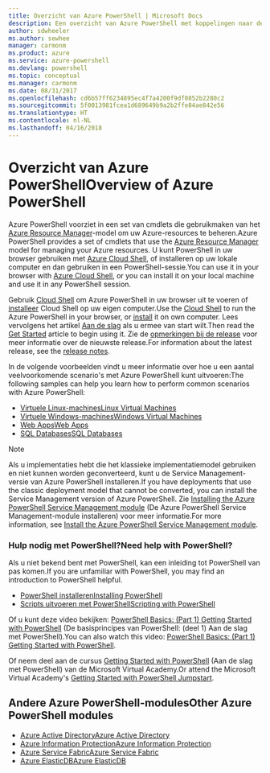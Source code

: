 ```yaml
---
title: Overzicht van Azure PowerShell | Microsoft Docs
description: Een overzicht van Azure PowerShell met koppelingen naar de installatie en configuratie.
author: sdwheeler
ms.author: sewhee
manager: carmonm
ms.product: azure
ms.service: azure-powershell
ms.devlang: powershell
ms.topic: conceptual
ms.manager: carmonm
ms.date: 08/31/2017
ms.openlocfilehash: cd6b57ff6234895ec4f7a4200f9df0852b2280c2
ms.sourcegitcommit: 5f0013981fcea1d689649b9a2b2ffe84ae842e56
ms.translationtype: HT
ms.contentlocale: nl-NL
ms.lasthandoff: 04/16/2018
---
```

# <a name="overview-of-azure-powershell"></a><span data-ttu-id="e18db-103">Overzicht van Azure PowerShell</span><span class="sxs-lookup"><span data-stu-id="e18db-103">Overview of Azure PowerShell</span></span>

<span data-ttu-id="e18db-104">Azure PowerShell voorziet in een set van cmdlets die gebruikmaken van het [Azure Resource Manager](/azure/azure-resource-manager/resource-group-overview)-model om uw Azure-resources te beheren.</span><span class="sxs-lookup"><span data-stu-id="e18db-104">Azure PowerShell provides a set of cmdlets that use the [Azure Resource Manager](/azure/azure-resource-manager/resource-group-overview) model for managing your Azure resources.</span></span> <span data-ttu-id="e18db-105">U kunt PowerShell in uw browser gebruiken met [Azure Cloud Shell](/azure/cloud-shell/overview), of installeren op uw lokale computer en dan gebruiken in een PowerShell-sessie.</span><span class="sxs-lookup"><span data-stu-id="e18db-105">You can use it in your browser with [Azure Cloud Shell](/azure/cloud-shell/overview), or you can install it on your local machine and use it in any PowerShell session.</span></span>

<span data-ttu-id="e18db-106">Gebruik [Cloud Shell](/azure/cloud-shell/overview) om Azure PowerShell in uw browser uit te voeren of [installeer](install-azurerm-ps.md) Cloud Shell op uw eigen computer.</span><span class="sxs-lookup"><span data-stu-id="e18db-106">Use the [Cloud Shell](/azure/cloud-shell/overview) to run the Azure PowerShell in your browser, or [install](install-azurerm-ps.md) it on own computer.</span></span> <span data-ttu-id="e18db-107">Lees vervolgens het artikel [Aan de slag](get-started-azureps.md) als u ermee van start wilt.</span><span class="sxs-lookup"><span data-stu-id="e18db-107">Then read the [Get Started](get-started-azureps.md) article to begin using it.</span></span> <span data-ttu-id="e18db-108">Zie de [opmerkingen bij de release](release-notes-azureps.md) voor meer informatie over de nieuwste release.</span><span class="sxs-lookup"><span data-stu-id="e18db-108">For information about the latest release, see the [release notes](release-notes-azureps.md).</span></span>

<span data-ttu-id="e18db-109">In de volgende voorbeelden vindt u meer informatie over hoe u een aantal veelvoorkomende scenario's met Azure PowerShell kunt uitvoeren:</span><span class="sxs-lookup"><span data-stu-id="e18db-109">The following samples can help you learn how to perform common scenarios with Azure PowerShell:</span></span>

* [<span data-ttu-id="e18db-110">Virtuele Linux-machines</span><span class="sxs-lookup"><span data-stu-id="e18db-110">Linux Virtual Machines</span></span>](/azure/virtual-machines/virtual-machines-linux-powershell-samples?toc=/powershell/azure/toc.json)
* [<span data-ttu-id="e18db-111">Virtuele Windows-machines</span><span class="sxs-lookup"><span data-stu-id="e18db-111">Windows Virtual Machines</span></span>](/azure/virtual-machines/virtual-machines-windows-powershell-samples?toc=/powershell/azure/toc.json)
* [<span data-ttu-id="e18db-112">Web Apps</span><span class="sxs-lookup"><span data-stu-id="e18db-112">Web Apps</span></span>](/azure/app-service-web/app-service-powershell-samples?toc=/powershell/azure/toc.json)
* [<span data-ttu-id="e18db-113">SQL Databases</span><span class="sxs-lookup"><span data-stu-id="e18db-113">SQL Databases</span></span>](/azure/sql-database/sql-database-powershell-samples?toc=/powershell/azure/toc.json)

> [!NOTE]
> <span data-ttu-id="e18db-114">Als u implementaties hebt die het klassieke implementatiemodel gebruiken en niet kunnen worden geconverteerd, kunt u de Service Management-versie van Azure PowerShell installeren.</span><span class="sxs-lookup"><span data-stu-id="e18db-114">If you have deployments that use the classic deployment model that cannot be converted, you can install the Service Management version of Azure PowerShell.</span></span> <span data-ttu-id="e18db-115">Zie [Installing the Azure PowerShell Service Management module](/powershell/azure/servicemanagement/install-azure-ps) (De Azure PowerShell Service Management-module installeren) voor meer informatie.</span><span class="sxs-lookup"><span data-stu-id="e18db-115">For more information, see [Install the Azure PowerShell Service Management module](/powershell/azure/servicemanagement/install-azure-ps).</span></span>


### <a name="need-help-with-powershell"></a><span data-ttu-id="e18db-116">Hulp nodig met PowerShell?</span><span class="sxs-lookup"><span data-stu-id="e18db-116">Need help with PowerShell?</span></span>

<span data-ttu-id="e18db-117">Als u niet bekend bent met PowerShell, kan een inleiding tot PowerShell van pas komen.</span><span class="sxs-lookup"><span data-stu-id="e18db-117">If you are unfamiliar with PowerShell, you may find an introduction to PowerShell helpful.</span></span>

* [<span data-ttu-id="e18db-118">PowerShell installeren</span><span class="sxs-lookup"><span data-stu-id="e18db-118">Installing PowerShell</span></span>](/powershell/scripting/installing-windows-powershell)
* [<span data-ttu-id="e18db-119">Scripts uitvoeren met PowerShell</span><span class="sxs-lookup"><span data-stu-id="e18db-119">Scripting with PowerShell</span></span>](/powershell/scripting/scripting-with-windows-powershell)

<span data-ttu-id="e18db-120">Of u kunt deze video bekijken: [PowerShell Basics: (Part 1) Getting Started with PowerShell](https://channel9.msdn.com/Blogs/Taste-of-Premier/PowerShellBasicsPart1) (De basisprincipes van PowerShell: (deel 1) Aan de slag met PowerShell).</span><span class="sxs-lookup"><span data-stu-id="e18db-120">You can also watch this video: [PowerShell Basics: (Part 1) Getting Started with PowerShell](https://channel9.msdn.com/Blogs/Taste-of-Premier/PowerShellBasicsPart1).</span></span>

<span data-ttu-id="e18db-121">Of neem deel aan de cursus [Getting Started with PowerShell](https://mva.microsoft.com/liveevents/powershell-jumpstart) (Aan de slag met PowerShell) van de Microsoft Virtual Academy.</span><span class="sxs-lookup"><span data-stu-id="e18db-121">Or attend the Microsoft Virtual Academy's [Getting Started with PowerShell Jumpstart](https://mva.microsoft.com/liveevents/powershell-jumpstart).</span></span>

## <a name="other-azure-powershell-modules"></a><span data-ttu-id="e18db-122">Andere Azure PowerShell-modules</span><span class="sxs-lookup"><span data-stu-id="e18db-122">Other Azure PowerShell modules</span></span>

* [<span data-ttu-id="e18db-123">Azure Active Directory</span><span class="sxs-lookup"><span data-stu-id="e18db-123">Azure Active Directory</span></span>](/powershell/azure/active-directory/)
* [<span data-ttu-id="e18db-124">Azure Information Protection</span><span class="sxs-lookup"><span data-stu-id="e18db-124">Azure Information Protection</span></span>](/powershell/azure/aip/)
* [<span data-ttu-id="e18db-125">Azure Service Fabric</span><span class="sxs-lookup"><span data-stu-id="e18db-125">Azure Service Fabric</span></span>](/powershell/azure/service-fabric/)
* [<span data-ttu-id="e18db-126">Azure ElasticDB</span><span class="sxs-lookup"><span data-stu-id="e18db-126">Azure ElasticDB</span></span>](/powershell/azure/elasticdbjobs/)
